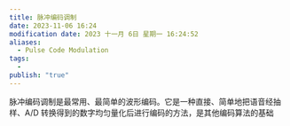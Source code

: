 ```yaml
---
title: 脉冲编码调制
date: 2023-11-06 16:24
modification date: 2023 十一月 6日 星期一 16:24:52
aliases:
  - Pulse Code Modulation
tags:
  - 
publish: "true"
---
```


脉冲编码调制是最常用、最简单的波形编码。它是一种直接、简单地把语音经抽样、A/D 转换得到的数字均匀量化后进行编码的方法，是其他编码算法的基础